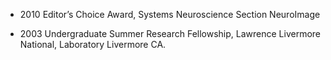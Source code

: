 - 2010 Editor’s Choice Award, Systems Neuroscience Section NeuroImage

- 2003 Undergraduate Summer Research Fellowship, Lawrence Livermore National, Laboratory Livermore CA.